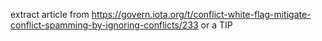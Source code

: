 extract article from https://govern.iota.org/t/conflict-white-flag-mitigate-conflict-spamming-by-ignoring-conflicts/233
or a TIP